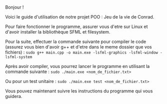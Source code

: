 Bonjour ! 

Voici le guide d'utilisation de notre projet POO : Jeu de la vie de Conrad.

Pour faire fonctionner le programme, assurer vous d'etre sur Linux et d'avoir installer la bibliothèque SFML et filesystem.


Pour la suite, effectuer la commande suivante pour compiler le code (assurez vous bien d'avoir g++ et d'etre dans le meme dossier que vos fichiers) : 
`sudo g++ main.cpp -o main.exe -lsfml-graphics -lsfml-window -lsfml-system`

Après avoir compiler, vous pourrez lancer le programme en utilisant la commande suivante : 
`sudo ./main.exe <nom_de_fichier.txt>` 

Ou pour un test unitaire : 
`sudo ./main.exe test <nom_de_fichier.txt>`

Vous pouvez maintenant suivre les instructions du programme qui vous guidera.
